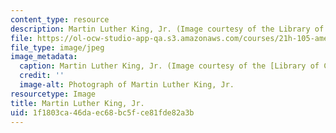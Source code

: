 ```yaml
---
content_type: resource
description: Martin Luther King, Jr. (Image courtesy of the Library of Congress.)
file: https://ol-ocw-studio-app-qa.s3.amazonaws.com/courses/21h-105-american-classics-fall-2002/1f1803ca46daec68bc5fce81fde82a3b_21h-105f02.jpg
file_type: image/jpeg
image_metadata:
  caption: Martin Luther King, Jr. (Image courtesy of the [Library of Congress](http://www.loc.gov/rr/print/).)
  credit: ''
  image-alt: Photograph of Martin Luther King, Jr.
resourcetype: Image
title: Martin Luther King, Jr.
uid: 1f1803ca-46da-ec68-bc5f-ce81fde82a3b
---
```


